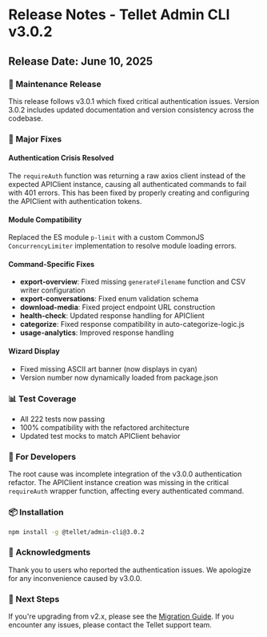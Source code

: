 # Release Notes - Tellet Admin CLI v3.0.2

## Release Date: June 10, 2025

### 🔧 Maintenance Release

This release follows v3.0.1 which fixed critical authentication issues. Version 3.0.2 includes updated documentation and version consistency across the codebase.

### 🐛 Major Fixes

#### Authentication Crisis Resolved
The `requireAuth` function was returning a raw axios client instead of the expected APIClient instance, causing all authenticated commands to fail with 401 errors. This has been fixed by properly creating and configuring the APIClient with authentication tokens.

#### Module Compatibility
Replaced the ES module `p-limit` with a custom CommonJS `ConcurrencyLimiter` implementation to resolve module loading errors.

#### Command-Specific Fixes
- **export-overview**: Fixed missing `generateFilename` function and CSV writer configuration
- **export-conversations**: Fixed enum validation schema
- **download-media**: Fixed project endpoint URL construction
- **health-check**: Updated response handling for APIClient
- **categorize**: Fixed response compatibility in auto-categorize-logic.js
- **usage-analytics**: Improved response handling

#### Wizard Display
- Fixed missing ASCII art banner (now displays in cyan)
- Version number now dynamically loaded from package.json

### 📊 Test Coverage
- All 222 tests now passing
- 100% compatibility with the refactored architecture
- Updated test mocks to match APIClient behavior

### 🔧 For Developers
The root cause was incomplete integration of the v3.0.0 authentication refactor. The APIClient instance creation was missing in the critical `requireAuth` wrapper function, affecting every authenticated command.

### 📦 Installation
```bash
npm install -g @tellet/admin-cli@3.0.2
```

### 🙏 Acknowledgments
Thank you to users who reported the authentication issues. We apologize for any inconvenience caused by v3.0.0.

### 📝 Next Steps
If you're upgrading from v2.x, please see the [Migration Guide](./MIGRATION_GUIDE.md).
If you encounter any issues, please contact the Tellet support team.